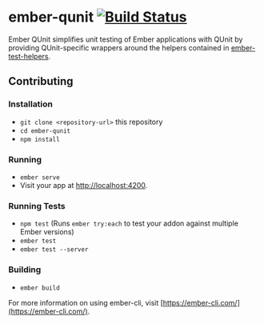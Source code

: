 # ember-qunit [![Build Status](https://travis-ci.org/emberjs/ember-qunit.svg)](https://travis-ci.org/emberjs/ember-qunit)

Ember QUnit simplifies unit testing of Ember applications with QUnit by
providing QUnit-specific wrappers around the helpers contained in
[ember-test-helpers](https://github.com/emberjs/ember-test-helpers).


## Contributing

### Installation

* `git clone <repository-url>` this repository
* `cd ember-qunit`
* `npm install`

### Running

* `ember serve`
* Visit your app at [http://localhost:4200](http://localhost:4200).

### Running Tests

* `npm test` (Runs `ember try:each` to test your addon against multiple Ember versions)
* `ember test`
* `ember test --server`

### Building

* `ember build`

For more information on using ember-cli, visit [https://ember-cli.com/](https://ember-cli.com/).
